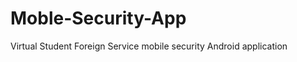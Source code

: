 Moble-Security-App
==================

Virtual Student Foreign Service mobile security Android application
